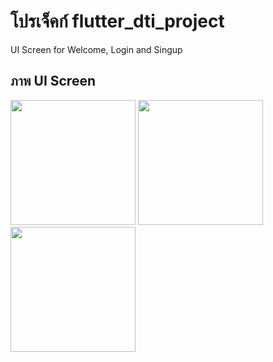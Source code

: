 # โปรเจ็คก์ flutter_dti_project

UI Screen for Welcome, Login and Singup

## ภาพ UI Screen

<img src="https://github.com/user-attachments/assets/a9124fb4-efa2-4755-b9be-1aa4212f3a5c" width="200">

<img src="https://github.com/user-attachments/assets/1f88bbeb-6e55-4362-acf2-5af685fd038e" width="200">

<img src="https://github.com/user-attachments/assets/047d15a9-6f7d-4366-9f4b-1363d95daf0f" width="200">
